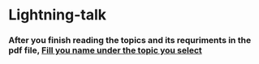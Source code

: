 # Lightning-talk
### After you finish reading the topics and its requriments in the pdf file,  [Fill you name under the topic you select](https://docs.google.com/spreadsheets/d/1J3hBa87mQkbNkcf-vA2RsxAEPbAXLjcYKAz1VdRyZEc/edit?gid=0#gid=0)
